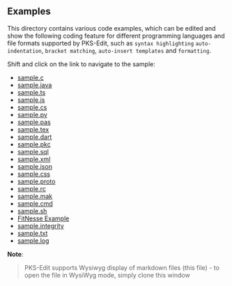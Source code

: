 
## Examples

This directory contains various code examples, which can be edited and show the following coding feature for different
programming languages and file formats supported by PKS-Edit, such as `syntax highlighting` `auto-indentation`, `bracket matching`,
`auto-insert templates` and `formatting`.

Shift and click on the link to navigate to the sample:

- [sample.c](sample.c)
- [sample.java](sample.java)
- [sample.ts](sample.ts)
- [sample.js](sample.js)
- [sample.cs](sample.cs)
- [sample.py](sample.py)
- [sample.pas](sample.pas)
- [sample.tex](sample.tex)
- [sample.dart](sample.dart)
- [sample.pkc](sample.pkc)
- [sample.sql](sample.sql)
- [sample.xml](sample.xml)
- [sample.json](sample.json)
- [sample.css](sample.css)
- [sample.proto](sample.proto)
- [sample.rc](sample.rc)
- [sample.mak](sample.mak)
- [sample.cmd](sample.cmd)
- [sample.sh](sample.sh)
- [FitNesse Example](content.txt)
- [sample.integrity](sample.integrity)
- [sample.txt](sample.txt)
- [sample.log](sample.log)


**Note**:

> PKS-Edit supports Wysiwyg display of markdown files (this file) - 
> to open the file in WysiWyg mode, simply clone this window
 
